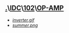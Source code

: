 ## [.](..\..\..)\\[IDC](..\..)\\[102](..)\\[OP-AMP]()
- [_inverter.gif_](inverter.gif)
- [_summer.png_](summer.png)

